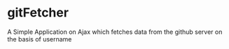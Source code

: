 # gitFetcher

A Simple Application on Ajax which fetches data from the github server on the basis of username
